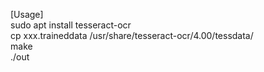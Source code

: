 [Usage]  
sudo apt install tesseract-ocr  
cp xxx.traineddata /usr/share/tesseract-ocr/4.00/tessdata/  
make  
./out  
